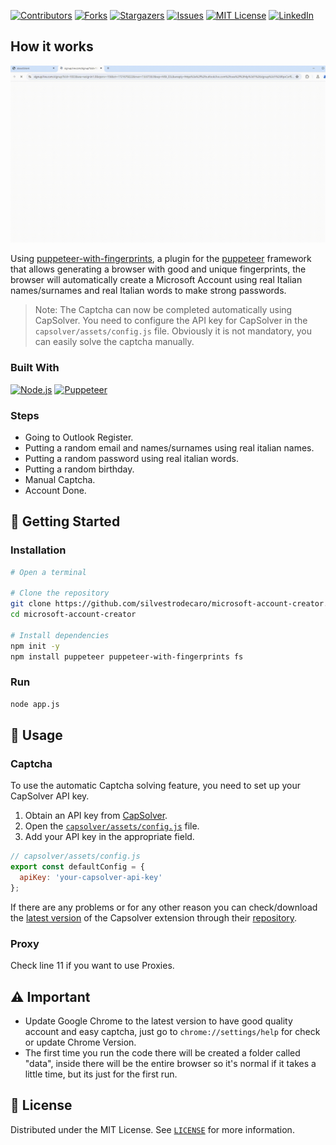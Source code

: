<!--  Microsoft/Outlook HQ Account Creator by silvestrodecaro -->

[![Contributors][contributors-shield]][contributors-url]
[![Forks][forks-shield]][forks-url]
[![Stargazers][stars-shield]][stars-url]
[![Issues][issues-shield]][issues-url]
[![MIT License][license-shield]][license-url]
[![LinkedIn][linkedin-shield]][linkedin-url]

## How it works

![Example Screenshot][example-screenshot]

Using [puppeteer-with-fingerprints](https://github.com/CheshireCaat/puppeteer-with-fingerprints), a plugin for the [puppeteer](https://github.com/puppeteer/puppeteer) framework that allows generating a browser with good and unique fingerprints, the browser will automatically create a Microsoft Account using real Italian names/surnames and real Italian words to make strong passwords. 
> Note: The Captcha can now be completed automatically using CapSolver. You need to configure the API key for CapSolver in the `capsolver/assets/config.js` file. Obviously it is not mandatory, you can easily solve the captcha manually.



### Built With
[![Node.js][Node.js-badge]][Node.js-url]
[![Puppeteer][Puppeteer-badge]][Puppeteer-url]



### Steps

- Going to Outlook Register.
- Putting a random email and names/surnames using real italian names.
- Putting a random password using real italian words.
- Putting a random birthday.
- Manual Captcha.
- Account Done.



## 🚀 Getting Started



### Installation

```sh
# Open a terminal

# Clone the repository
git clone https://github.com/silvestrodecaro/microsoft-account-creator.git
cd microsoft-account-creator

# Install dependencies
npm init -y
npm install puppeteer puppeteer-with-fingerprints fs
```



### Run

```sh
node app.js
```



## 🔧 Usage



### Captcha

To use the automatic Captcha solving feature, you need to set up your CapSolver API key.

1. Obtain an API key from [CapSolver](https://www.capsolver.com).
2. Open the [`capsolver/assets/config.js`](capsolver/assets/config.js) file.
3. Add your API key in the appropriate field.

```js
// capsolver/assets/config.js
export const defaultConfig = {
  apiKey: 'your-capsolver-api-key'
};
```

If there are any problems or for any other reason you can check/download the [latest version](https://github.com/capsolver/capsolver-browser-extension/releases/latest) of the Capsolver extension through their [repository](https://github.com/capsolver/capsolver-browser-extension).


### Proxy

Check line 11 if you want to use Proxies.



## ⚠️ Important

- Update Google Chrome to the latest version to have good quality account and easy captcha, just go to `chrome://settings/help` for check or update Chrome Version.
- The first time you run the code there will be created a folder called "data", inside there will be the entire browser so it's normal if it takes a little time, but its just for the first run.



## 📃 License

Distributed under the MIT License. See [`LICENSE`](LICENSE) for more information.



[contributors-shield]: https://img.shields.io/github/contributors/silvestrodecaro/microsoft-account-creator.svg?style=for-the-badge
[contributors-url]: https://github.com/silvestrodecaro/microsoft-account-creator/graphs/contributors
[forks-shield]: https://img.shields.io/github/forks/silvestrodecaro/microsoft-account-creator.svg?style=for-the-badge
[forks-url]: https://github.com/silvestrodecaro/microsoft-account-creator/network/members
[stars-shield]: https://img.shields.io/github/stars/silvestrodecaro/microsoft-account-creator?style=for-the-badge
[stars-url]: https://github.com/silvestrodecaro/microsoft-account-creator/stargazers
[issues-shield]: https://img.shields.io/github/issues/silvestrodecaro/microsoft-account-creator.svg?style=for-the-badge
[issues-url]: https://github.com/silvestrodecaro/microsoft-account-creator/issues
[license-shield]: https://img.shields.io/github/license/silvestrodecaro/microsoft-account-creator.svg?style=for-the-badge
[license-url]: https://github.com/silvestrodecaro/microsoft-account-creator/blob/master/LICENSE
[linkedin-shield]: https://img.shields.io/badge/-LinkedIn-black.svg?style=for-the-badge&logo=linkedin&colorB=555
[linkedin-url]: https://www.linkedin.com/in/silvestro-decaro
[Puppeteer-badge]: https://img.shields.io/badge/Puppeteer-40B5A4?logo=puppeteer&logoColor=fff&style=for-the-badge
[Puppeteer-url]: https://github.com/puppeteer/puppeteer
[Node.js-badge]: https://img.shields.io/badge/Node.js-5FA04E?logo=nodedotjs&logoColor=fff&style=for-the-badge
[Node.js-url]: https://nodejs.org
[example-screenshot]: example.gif